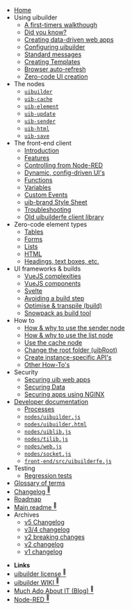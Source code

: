 * [Home](/)
* Using uibuilder
  * [A first-timers walkthough](walkthrough1.md "Let's get started!")
  * [Did you know?](did-you-know.md "Things you might not know about uibuilder")
  * [Creating data-driven web apps](web-app-workflow.md "Different styles and workflows you can use")
  * [Configuring uibuilder](uib-configuration.md "Configure the uibuilder platform. Affects all uibuilder nodes")
  * [Standard messages](pre-defined-msgs.md "Catalogue of messages and properties")
  * [Creating Templates](creating-templates "Pre-defined and reusable front-end code, dependencies, and optional build steps")
  * [Browser auto-refresh](browser-refresh.md "Automatically reload your page after a change")
  * [Zero-code UI creation](using/zero-code-ui.md "Dynamically creating web UI's")
* The nodes
  * [`uibuilder`](nodes/uibuilder.md)
  * [`uib-cache`](nodes/uib-cache.md)
  * [`uib-element`](nodes/uib-element.md)
  * [`uib-update`](nodes/uib-update.md)
  * [`uib-sender`](nodes/uib-sender.md)
  * [`uib-html`](nodes/uib-html.md)
  * [`uib-save`](nodes/uib-save.md)
* The front-end client
  * [Introduction](client-docs/readme.md)
  * [Features](client-docs/features.md)
  * [Controlling from Node-RED](client-docs/control-from-node-red.md)
  * [Dynamic, config-driven UI's](client-docs/config-driven-ui.md)
  * [Functions](client-docs/functions.md)
  * [Variables](client-docs/variables.md)
  * [Custom Events](client-docs/custom-events.md)
  * [uib-brand Style Sheet](client-docs/uib-brand-css.md "How to use the uibuilder standard style sheet uib-brand.css")
  * [Troubleshooting](client-docs/troubleshooting.md)
  * [Old uibuilderfe client library](front-end-library.md)
* Zero-code element types
  * [Tables](elements/tables.md)
  * [Forms](elements/forms.md)
  * [Lists](elements/lists.md)
  * [HTML](elements/html.md)
  * [Headings, text boxes, etc.](elements/other.md)
* UI frameworks & builds
  * [VueJS complexities](vue-complexities.md)
  * [VueJS components](vue-component-handling.md)
  * [Svelte](svelte.md)
  * [Avoiding a build step](front-end-no-build.md)
  * [Optimise & transpile (build)](front-end-builds.md)
  * [Snowpack as build tool](front-end-build-snowpack.md)
* How to
  * [How & why to use the sender node](sender-node.md)
  * [How & why to use the list node](list-node.md)
  * [Use the cache node](cache-node.md)
  * [Change the root folder (uibRoot)](changing-uibroot.md)
  * [Create instance-specific API's](instance-apis.md)
  * [Other How-To's](how-to/README.md)
* Security
  * [Securing uib web apps](security.md "Overview of general web app security with some specifics for Node-RED and uibuilder")
  * [Securing Data](securing-data.md "How to use flows and uibiulder middleware to secure your data")
  * [Securing apps using NGINX](uib-security-nginx.md "How to use NGINX as a reverse proxy with TLS and identity authentication")
* [Developer documentation](/?id=developer-documentation)
  * [Processes](processes/README.md)
  * [`nodes/uibuilder.js`](uibuilder-js.md)
  * [`nodes/uibuilder.html`](uibuilder-html.md)
  * [`nodes/uiblib.js`](uiblib-js.md)
  * [`nodes/tilib.js`](tilib-js.md)
  * [`nodes/web.js`](web-js.md)
  * [`nodes/socket.js`](socket-js.md)
  * [`front-end/src/uibuilderfe.js`](uibuilderfe-js.md)
* Testing
  * [Regression tests](regression-tests.md)
* [Glossary of terms](glossary.md)
* [Changelog <sup>🔗</sup>](changelog)
* [Roadmap](roadmap)
* [Main readme <sup>🔗</sup>](uibhome)
* Archives
  * [v5 Changelog](archived/CHANGELOG-v5)
  * [v3/4 changelog](archived/CHANGELOG-v3-v4)
  * [v2 breaking changes](archived/v2-breaking-changes)
  * [v2 changelog](archived/CHANGELOG-v2)
  * [v1 changelog](archived/CHANGELOG-v1)

- **Links**
- [uibuilder license <sup>🔗</sup>](https://github.com/TotallyInformation/node-red-contrib-uibuilder/blob/main/LICENSE)
- [uibuilder WIKI <sup>🔗</sup>](https://github.com/TotallyInformation/node-red-contrib-uibuilder/wiki)
- [Much Ado About IT (Blog) <sup>🔗</sup>](https://it.knightnet.org.uk)
- [Node-RED <sup>🔗</sup>](https://nodered.org/)
